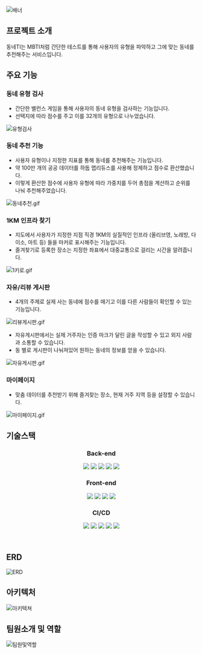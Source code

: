![배너](exec/images/배너.png)
## 프로젝트 소개

동네TI는 MBTI처럼 간단한 테스트를 통해 사용자의 유형을 파악하고 그에 맞는 동네를 추천해주는 서비스입니다.

## 주요 기능

### 동네 유형 검사

- 간단한 밸런스 게임을 통해 사용자의 동네 유형을 검사하는 기능입니다.
- 선택지에 따라 점수를 주고 이를 32개의 유형으로 나누었습니다.

![유형검사](exec/images/유형검사.gif)

### 동네 추천 기능

- 사용자 유형이나 지정한 지표를 통해 동네를 추천해주는 기능입니다.
- 약 100만 개의 공공 데이터를 하둡 맵리듀스를 사용해 정제하고 점수로 환산했습니다.
- 이렇게 환산한 점수에 사용자 유형에 따라 가중치를 두어 총점을 계산하고 순위를 나눠 추천해주었습니다.
    
![동네추천.gif](exec/images/동네추천.gif)
    

### 1KM 인프라 찾기

- 지도에서 사용자가 지정한 지점 직경 1KM의 실질적인 인프라 (올리브영, 노래방, 다이소, 마트 등) 들을 마커로 표시해주는 기능입니다.
- 즐겨찾기로 등록한 장소는 지정한 좌표에서 대중교통으로 걸리는 시간을 알려줍니다.
    
![1키로.gif](exec/images/1키로.gif)
    

### 자유/리뷰 게시판

- 4개의 주제로 실제 사는 동네에 점수를 매기고 이를 다른 사람들이 확인할 수 있는 기능입니다.
    
![리뷰게시판.gif](exec/images/리뷰게시판.gif)
    
- 자유게시판에서는 실제 거주자는 인증 마크가 달린 글을 작성할 수 있고 외지 사람과 소통할 수 있습니다.
- 동 별로 게시판이 나눠져있어 원하는 동네의 정보를 얻을 수 있습니다.
    
![자유게시판.gif](exec/images/자유게시판.gif)
    

### 마이페이지

- 맞춤 데이터를 추천받기 위해 즐겨찾는 장소, 현재 거주 지역 등을 설정할 수 있습니다.
    
![마이페이지.gif](exec/images/마이페이지.gif)
    

## 기술스택

<h3 align="center">Back-end</h3>

<p align="center">
	<img src="https://img.shields.io/badge/springboot-6DB33F?style=for-the-badge&logo=springboot&logoColor=white">
    <img src="https://img.shields.io/badge/java-007396?style=for-the-badge&logo=java&logoColor=white">
    <img src="https://img.shields.io/badge/hibernate-59666C?style=for-the-badge&logo=hibernate security&logoColor=white">
    <img src="https://img.shields.io/badge/mysql-4479A1?style=for-the-badge&logo=mysql&logoColor=white">
    <img src="https://img.shields.io/badge/Apache Hadoop-66CCFF?style=for-the-badge&logo=Apache Hadoop&logoColor=white">

</p>


<h3 align="center">Front-end</h3>
<p align="center">
	<img src="https://img.shields.io/badge/react-61DAFB?style=for-the-badge&logo=react&logoColor=white">
    <img src="https://img.shields.io/badge/redux-764ABC?style=for-the-badge&logo=redux&logoColor=white">
    <img src="https://img.shields.io/badge/mui-007FFF?style=for-the-badge&logo=mui&logoColor=white">
    <img src="https://img.shields.io/badge/tailwind css-06B6D4?style=for-the-badge&logo=tailwind css&logoColor=white">
</p>


<h3 align="center">CI/CD</h3>
<p align="center">
	<img src="https://img.shields.io/badge/docker-2496ED?style=for-the-badge&logo=docker&logoColor=white">
	<img src="https://img.shields.io/badge/ubuntu-E95420?style=for-the-badge&logo=ubuntu&logoColor=white">
	<img src="https://img.shields.io/badge/jenkins-D24939?style=for-the-badge&logo=jenkins&logoColor=white">
    <img src="https://img.shields.io/badge/amazon ec2-FF9900?style=for-the-badge&logo=amazon ec2&logoColor=white">
    <img src="https://img.shields.io/badge/nginx-009639?style=for-the-badge&logo=nginx&logoColor=white">
</p>

<br>


## ERD

![ERD](exec/images/ERD.png)

## 아키텍처

![아키텍쳐](exec/images/아키텍쳐.png)

## 팀원소개 및 역할

![팀원및역할](exec/images/팀원및역할.png)
